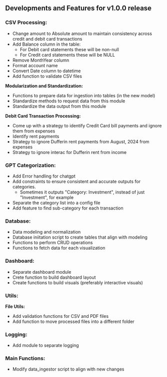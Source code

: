 ## Developments and Features for v1.0.0 release

### CSV Processing:
- Change amount to Absolute amount to maintain consistency across credit and debit card transactions
- Add Balance column in the table:
	- For Debit card statements these will be non-null
	- For Credit card statements these will be NULL
- Remove MonthYear column
- Format account name
- Convert Date column to datetime
- Add function to validate CSV files

**Modularization and Standardization:**
- Functions to prepare data for ingestion into tables (in the new model)
- Standardize methods to request data from this module
- Standardize the data output from this module

**Debit Card Transaction Processing:**
- Come up with a strategy to identify Credit Card bill payments and ignore them from expenses
- Identify rent payments
- Strategy to ignore Dufferin rent payments from August, 2024 from expenses
- Strategy to ignore interac for Dufferin rent from income




### GPT Categorization:
- Add Error handling for chatgpt
- Add constraints to ensure consistent and accurate outputs for categories.
	- Sometimes it outputs "Category: Investment", instead of just "Investment", for example
- Separate the category list into a config file
- Add feature to find sub-category for each transaction

### Database:
- Data modeling and normalization
- Database iniitation script to create tables that align with modeling
- Functions to perform CRUD operations
- Functions to fetch data for each visualization

### Dashboard:
- Separate dashboard module
- Crete function to build dashboard layout
- Create functions to build visuals (preferably interactive visuals)

### Utils:
**File Utils:**
- Add validation functions for CSV and PDF files
- Add function to move processed files into a different folder

### Logging:
- Add module to separate logging

### Main Functions:
- Modify data_ingestor script to align with new changes